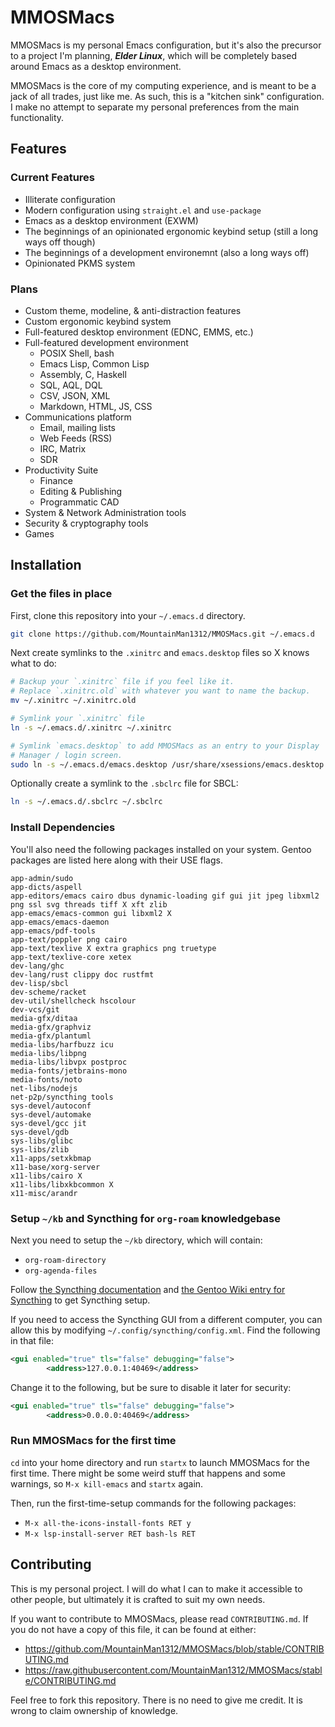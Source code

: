 # MMOSMacs

MMOSMacs is my personal Emacs configuration, but it's also the precursor to a project I'm planning, ***Elder Linux***, which will be completely based around Emacs as a desktop environment.

MMOSMacs is the core of my computing experience, and is meant to be a jack of all trades, just like me. As such, this is a "kitchen sink" configuration. I make no attempt to separate my personal preferences from the main functionality.

## Features

### Current Features

- Illiterate configuration
- Modern configuration using `straight.el` and `use-package`
- Emacs as a desktop environment (EXWM)
- The beginnings of an opinionated ergonomic keybind setup (still a long ways off though)
- The beginnings of a development environemnt (also a long ways off)
- Opinionated PKMS system

### Plans

- Custom theme, modeline, & anti-distraction features
- Custom ergonomic keybind system
- Full-featured desktop environment (EDNC, EMMS, etc.)
- Full-featured development environment
  - POSIX Shell, bash
  - Emacs Lisp, Common Lisp
  - Assembly, C, Haskell
  - SQL, AQL, DQL
  - CSV, JSON, XML
  - Markdown, HTML, JS, CSS
- Communications platform
  - Email, mailing lists
  - Web Feeds (RSS)
  - IRC, Matrix
  - SDR
- Productivity Suite
  - Finance
  - Editing & Publishing
  - Programmatic CAD
- System & Network Administration tools
- Security & cryptography tools
- Games

## Installation

### Get the files in place

First, clone this repository into your `~/.emacs.d` directory.

```bash
git clone https://github.com/MountainMan1312/MMOSMacs.git ~/.emacs.d
```

Next create symlinks to the `.xinitrc` and `emacs.desktop` files so X
knows what to do:

```bash
# Backup your `.xinitrc` file if you feel like it.
# Replace `.xinitrc.old` with whatever you want to name the backup.
mv ~/.xinitrc ~/.xinitrc.old

# Symlink your `.xinitrc` file
ln -s ~/.emacs.d/.xinitrc ~/.xinitrc

# Symlink `emacs.desktop` to add MMOSMacs as an entry to your Display
# Manager / login screen.
sudo ln -s ~/.emacs.d/emacs.desktop /usr/share/xsessions/emacs.desktop
```

Optionally create a symlink to the `.sbclrc` file for SBCL:

```bash
ln -s ~/.emacs.d/.sbclrc ~/.sbclrc
```

### Install Dependencies

You'll also need the following packages installed on your system. Gentoo packages are listed here along with their USE flags.

```
app-admin/sudo
app-dicts/aspell
app-editors/emacs cairo dbus dynamic-loading gif gui jit jpeg libxml2 png ssl svg threads tiff X xft zlib
app-emacs/emacs-common gui libxml2 X
app-emacs/emacs-daemon
app-emacs/pdf-tools
app-text/poppler png cairo
app-text/texlive X extra graphics png truetype
app-text/texlive-core xetex
dev-lang/ghc
dev-lang/rust clippy doc rustfmt
dev-lisp/sbcl
dev-scheme/racket
dev-util/shellcheck hscolour
dev-vcs/git
media-gfx/ditaa
media-gfx/graphviz
media-gfx/plantuml
media-libs/harfbuzz icu
media-libs/libpng
media-libs/libvpx postproc
media-fonts/jetbrains-mono
media-fonts/noto
net-libs/nodejs
net-p2p/syncthing tools
sys-devel/autoconf
sys-devel/automake
sys-devel/gcc jit
sys-devel/gdb
sys-libs/glibc
sys-libs/zlib
x11-apps/setxkbmap
x11-base/xorg-server
x11-libs/cairo X
x11-libs/libxkbcommon X
x11-misc/arandr
```

### Setup `~/kb` and Syncthing for `org-roam` knowledgebase

Next you need to setup the `~/kb` directory, which will contain:

- `org-roam-directory`
- `org-agenda-files`

Follow [the Syncthing documentation](https://docs.syncthing.net/) and [the Gentoo Wiki entry for Syncthing](https://wiki.gentoo.org/wiki/Syncthing) to get Syncthing setup.

If you need to access the Syncthing GUI from a different computer, you can allow this by modifying `~/.config/syncthing/config.xml`. Find the following in that file:

```xml
<gui enabled="true" tls="false" debugging="false">
        <address>127.0.0.1:40469</address>
```

Change it to the following, but be sure to disable it later for security:

```xml
<gui enabled="true" tls="false" debugging="false">
        <address>0.0.0.0:40469</address>
```

### Run MMOSMacs for the first time

`cd` into your home directory and run `startx` to launch MMOSMacs for the first time. There might be some weird stuff that happens and some warnings, so `M-x kill-emacs` and `startx` again.

Then, run the first-time-setup commands for the following packages:

- `M-x all-the-icons-install-fonts RET y`
- `M-x lsp-install-server RET bash-ls RET`

## Contributing

This is my personal project. I will do what I can to make it accessible
to other people, but ultimately it is crafted to suit my own needs.

If you want to contribute to MMOSMacs, please read `CONTRIBUTING.md`. If
you do not have a copy of this file, it can be found at either:
- https://github.com/MountainMan1312/MMOSMacs/blob/stable/CONTRIBUTING.md
- https://raw.githubusercontent.com/MountainMan1312/MMOSMacs/stable/CONTRIBUTING.md

Feel free to fork this repository. There is no need to give me credit.
It is wrong to claim ownership of knowledge.
